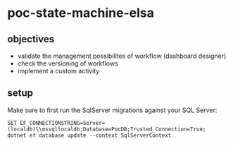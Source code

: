 # poc-state-machine-elsa

## objectives

- validate the management possibilites of workflow (dashboard designer)
- check the versioning of workflows
- implement a custom activity

## setup

Make sure to first run the SqlServer migrations against your SQL Server:

```
SET EF_CONNECTIONSTRING=Server=(localdb)\\mssqllocaldb;Database=PocDB;Trusted_Connection=True;
dotnet ef database update --context SqlServerContext
```

